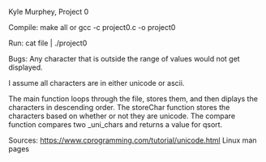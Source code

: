 Kyle Murphey, Project 0

Compile: make all or gcc -c project0.c -o project0

Run: cat file | ./project0

Bugs: Any character that is outside the range of values would not get displayed.

I assume all characters are in either unicode or ascii.

The main function loops through the file, stores them, and then diplays the characters in descending order.
The storeChar function stores the characters based on whether or not they are unicode.
The compare function compares two _uni_chars and returns a value for qsort.

Sources:
	https://www.cprogramming.com/tutorial/unicode.html
	Linux man pages